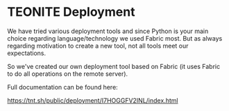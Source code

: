 TEONITE Deployment
==================

We have tried various deployment tools and since Python is your main choice
regarding language/technology we used Fabric most. But as always regarding
motivation to create a new tool, not all tools meet our expectations.

So we've created our own deployment tool based on Fabric (it uses Fabric to do
all operations on the remote server).

Full documentation can be found here:

https://tnt.sh/public/deployment/I7HOGGFV2INL/index.html



